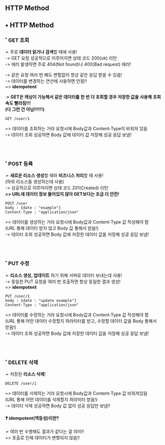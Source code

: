 HTTP Method
----
## • HTTP Method  

### ˚ GET 조회
➢ 주로 **데이터 읽거나 검색**할 때에 사용!  
-> GET 요청 성공적으로 이루어지면 상태 코드 200(ok) 리턴  
-> 에러 발생하면 주로 404(Not found)나 400(Bad request) 에러! 

-> 같은 요청 여러 번 해도 변함없이 항상 같은 응답 받을 수 있음!  
-> 데이터를 변경하는 연산에 사용하면 안됨!!  
=> **idempotent**  

-> **GET은 캐싱이 가능해서 같은 데이터를 한 번 더 조회할 경우 저장한 값을 사용해 조회 속도 빨라짐!!!**   
**(다 그런 건 아님!!!!!!)** 
```
GET /user/1
```
=> 데이터를 조회하는 거라 요청시에 Body값과 Content-Type이 비워져 있음  
-> 데이터 조회 성공하면 Body 값에 데이터 값 저장해 성공 응답 보냄!  

&nbsp;  
&nbsp;  

### ˚ POST 등록  
➢ **새로운 리소스 생성**할 때와 **비즈니스 처리**할 때 사용!  
(하위 리소스들 생성하는데 사용)  
-> 성공적으로 이루어지면 상태 코드 201(Created) 리턴  
**=> URL에 데이터 정보 들어있지 않아 GET보다는 조금 더 안전!**  
```
POST /user
body : {date : "example"}
Content-Type : "application/json"
```
=> 데이터를 생성하는 거라 요청시에 Body값과 Content-Type 값 작성해야 함   
(URL 통해 데이터 받지 않고 Body 값 통해서 받음!)   
-> 데이터 조회 성공하면 Body 값에 저장한 데이터 값을 저장해 성공 응답 보냄!  

&nbsp;  
&nbsp;  

### ˚ PUT 수정  
➢ **리소스 생성, 업데이트** 하기 위해 서버로 데이터 보내는데 사용!  
-> 동일한 PUT 요청을 여러 번 호출하면 항상 동일한 결과 생성!  
=> **idempotent**  

```
PUT /user/1
body : {date : "update example"}
Content-Type : "application/json"
```
=> 데이터를 수정하는 거라 요청시에 Body값과 Content-Type 값 작성해야 함  
(URL 통해 어떤 데이터 수정할지 파라미터를 받고, 수정할 데이터 값을 Body 통해서 받음!)  
-> 데이터 조회 성공하면 Body 값에 저장한 데이터 값을 저장해 성공 응답 보냄!  

&nbsp;  
&nbsp;  

### ˚ DELETE 삭제  
➢ 저장된 **리소스 삭제**!  
```
DELETE /user/1
```
=> 데이터를 삭제하는 거라 요청시에 Body값과 Content-Type 값 비워져있음  
(URL 통해 어떤 데이터를 삭제할지 파라미터 받음!)  
-> 데이터 삭제 성공하면 Body 값 없이 성공 응답만 보냄!!  


#### ❓ idempotent(멱등성)이란?  
➢ 여러 번 수행해도 결과가 같다는 걸 의미!!  
=> 호출로 인해 데이터가 변형되지 않음!!




